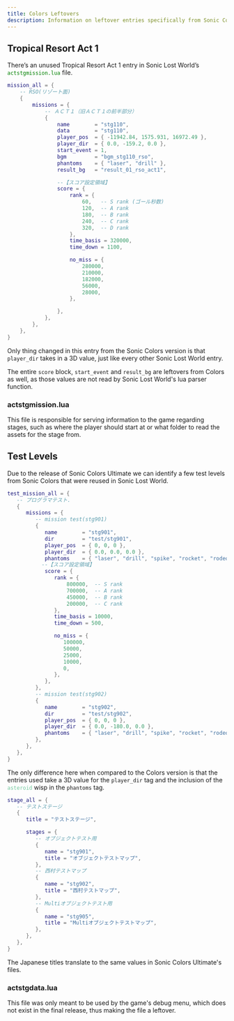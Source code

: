 ```yaml
---
title: Colors Leftovers
description: Information on leftover entries specifically from Sonic Colors in Sonic Lost World.
---
```

## Tropical Resort Act 1
There’s an unused Tropical Resort Act 1 entry in Sonic Lost World’s <code style="color: green;">actstgmission.lua</code> file.

``` lua title="actstgmission.lua"
mission_all = {
    -- RSO(リゾート面)
    {
        missions = {
            -- ＡＣＴ１（旧ＡＣＴ１の前半部分）
            {
                name        = "stg110",
                data        = "stg110",
                player_pos  = { -11942.84, 1575.931, 16972.49 },
                player_dir  = { 0.0, -159.2, 0.0 },
                start_event = 1,
                bgm         = "bgm_stg110_rso",
                phantoms    = { "laser", "drill" },
                result_bg   = "result_01_rso_act1",

                --【スコア設定領域】
                score = {
                    rank = {
                        60,   -- S rank (ゴール秒数)
                        120,  -- A rank
                        180,  -- B rank
                        240,  -- C rank
                        320,  -- D rank
                    },
                    time_basis = 320000,
                    time_down = 1100,

                    no_miss = {
                        280000,
                        210000,
                        182000,
                        56000,
                        28000,
                    },

                },
            },
        },
    },
}
```

Only thing changed in this entry from the Sonic Colors version is that <code>player_dir</code> takes in a 3D value, just like every other Sonic Lost World entry.

The entire <code>score</code> block, <code>start_event</code> and <code>result_bg</code> are leftovers from Colors as well, as those values are not read by Sonic Lost World's lua parser function.

### actstgmission.lua
This file is responsible for serving information to the game regarding stages, such as where the player should start at or what folder to read the assets for the stage from.

## Test Levels
Due to the release of Sonic Colors Ultimate we can identify a few test levels from Sonic Colors that were reused in Sonic Lost World.

``` lua title="actstgmission.lua"
test_mission_all = {
   -- プログラマテスト.
   {
	  missions = {
		 -- mission test(stg901)
		 {
			name		= "stg901",
			dir			= "test/stg901",
			player_pos	= { 0, 0, 0 },
			player_dir	= { 0.0, 0.0, 0.0 },
			phantoms    = { "laser", "drill", "spike", "rocket", "rodeo", "astro", "puzzle", "asteroid" },
		   --【スコア設定領域】
			score = {
			   rank = {
				   800000,	-- S rank
				   700000,	-- A rank
				   450000,	-- B rank
				   200000,	-- C rank
			   },
			   time_basis = 10000,
			   time_down = 500,

			   no_miss = {
				  100000,
				  50000,
				  25000,
				  10000,
				  0,
			   },
			},
		 },
		 -- mission test(stg902)
		 {
			name		= "stg902",
			dir			= "test/stg902",
			player_pos	= { 0, 0, 0 },
			player_dir	= { 0.0, -180.0, 0.0 },
			phantoms    = { "laser", "drill", "spike", "rocket", "rodeo", "astro", "puzzle", "asteroid" },
		 },
	  },
   },
}
```

The only difference here when compared to the Colors version is that the entries used take a 3D value for the <code>player_dir</code> tag and the inclusion of the <code style="color: #76CAA0;">asteroid</code> wisp in the <code>phantoms</code> tag.

``` lua title="actstgdata.lua"
stage_all = {
   -- テストステージ
   {
	  title = "テストステージ",

	  stages = {
		 -- オブジェクトテスト用
		 {
		 	name = "stg901",
		 	title = "オブジェクトテストマップ",
		 },
		 -- 西村テストマップ
		 {
			name = "stg902",
			title = "西村テストマップ",
		 },
		 -- Multiオブジェクトテスト用
		 {
		 	name = "stg905",
		 	title = "Multiオブジェクトテストマップ",
		 },
	  },
   },
}
```

The Japanese titles translate to the same values in Sonic Colors Ultimate's files. 

### actstgdata.lua
This file was only meant to be used by the game's debug menu, which does not exist in the final release, thus making the file a leftover.
